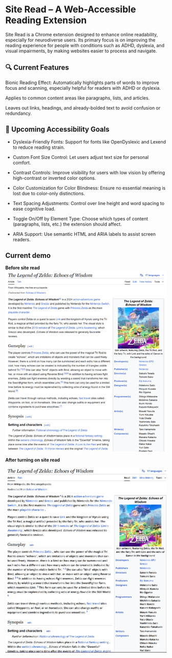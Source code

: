 # Site Read – A Web-Accessible Reading Extension #
Site Read is a Chrome extension designed to enhance online readability, especially for neurodiverse users. Its primary focus is on improving the reading experience for people with conditions such as ADHD, dyslexia, and visual impairments, by making websites easier to process and navigate.

## 🔍 Current Features ##
Bionic Reading Effect: Automatically highlights parts of words to improve focus and scanning, especially helpful for readers with ADHD or dyslexia.

Applies to common content areas like paragraphs, lists, and articles.

Leaves out links, headings, and already-bolded text to avoid confusion or redundancy.

## 🎯 Upcoming Accessibility Goals ##
- Dyslexia-Friendly Fonts: Support for fonts like OpenDyslexic and Lexend to reduce reading strain.

- Custom Font Size Control: Let users adjust text size for personal comfort.

- Contrast Controls: Improve visibility for users with low vision by offering high-contrast or inverted color options.

- Color Customization for Color Blindness: Ensure no essential meaning is lost due to color-only distinctions.

- Text Spacing Adjustments: Control over line height and word spacing to ease cognitive load.

- Toggle On/Off by Element Type: Choose which types of content (paragraphs, lists, etc.) the extension should affect.

- ARIA Support: Use semantic HTML and ARIA labels to assist screen readers.

## Current demo

**Before site read**
![alt text](./public/before.png)

**After turning on site read**

![alt text](./public/after.png)